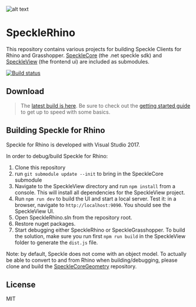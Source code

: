 ![alt text](https://user-images.githubusercontent.com/1014562/40281319-9c1fa318-5c60-11e8-9208-92fbc126095d.png "SpeckleRhino")

# SpeckleRhino
This repository contains various projects for building Speckle Clients for Rhino and Grasshopper.
[SpeckleCore](https://github.com/speckleworks/SpeckleCore) (the .net speckle sdk) and [SpeckleView](https://github.com/speckleworks/SpeckleView) (the frontend ui) are included as submodules.

[![Build status](https://ci.appveyor.com/api/projects/status/mtfs3owdpy72yuh3/branch/master?svg=true)](https://ci.appveyor.com/project/SpeckleWorks/specklerhino/branch/master)

## Download

> The [latest build is here](https://github.com/speckleworks/SpeckleInstaller/releases/latest). Be sure to check out the [getting started guide](https://speckle.works/log/speckle-guide/) to get up to speed with some basics.


## Building Speckle for Rhino

Speckle for Rhino is developed with Visual Studio 2017.

In order to debug/build Speckle for Rhino:

1. Clone this repository
2. run `git submodule update --init` to bring in the SpeckleCore submodule
3. Navigate to the SpeckleView directory and run `npm install` from a console. This will install all dependencies for the SpeckleView project.
4. Run `npm run dev` to build the UI and start a local server. Test it: in a browser, navigate to `http://localhost:9090`. You should see the SpeckleView UI. 
5. Open SpeckleRhino.sln from the repository root.
6. Restore nuget packages.
7. Start debugging either SpeckleRhino or SpeckleGrasshopper. To build the solution, make sure you run first `npm run build` in the SpeckleView folder to generate the `dist.js` file.

Note: by default, Speckle does not come with an object model. To actually be able to convert to and from Rhino when building/debugging, please clone and build the [SpeckleCoreGeometry](https://github.com/speckleworks/SpeckleCoreGeometry) repository.

## License 
MIT 
